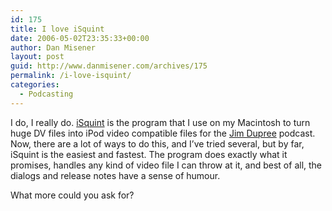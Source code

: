 ```yaml
---
id: 175
title: I love iSquint
date: 2006-05-02T23:35:33+00:00
author: Dan Misener
layout: post
guid: http://www.danmisener.com/archives/175
permalink: /i-love-isquint/
categories:
  - Podcasting
---
```

I do, I really do. [iSquint](http://www.isquint.org) is the program that I use on my Macintosh to turn huge DV files into iPod video compatible files for the [Jim Dupree](http://www.foursevens.com/jimdupree) podcast. Now, there are a lot of ways to do this, and I&#8217;ve tried several, but by far, iSquint is the easiest and fastest. The program does exactly what it promises, handles any kind of video file I can throw at it, and best of all, the dialogs and release notes have a sense of humour.
  
What more could you ask for?